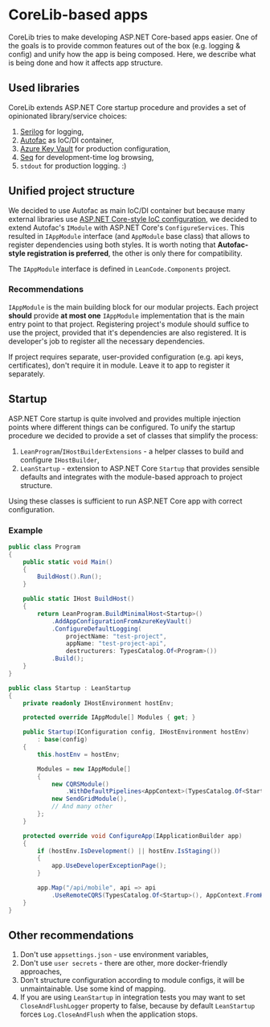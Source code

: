 # CoreLib-based apps

CoreLib tries to make developing ASP.NET Core-based apps easier. One of the goals is to provide common features out of the box (e.g. logging & config) and unify how the app is being composed. Here, we describe what is being done and how it affects app structure.

## Used libraries

CoreLib extends ASP.NET Core startup procedure and provides a set of opinionated library/service choices:

 1. [Serilog](https://serilog.net/) for logging,
 2. [Autofac](https://autofac.org/) as IoC/DI container,
 3. [Azure Key Vault](https://azure.microsoft.com/en-in/services/key-vault/) for production configuration,
 4. [Seq](https://datalust.co/seq) for development-time log browsing,
 5. `stdout` for production logging. :)

## Unified project structure

We decided to use Autofac as main IoC/DI container but because many external libraries use [ASP.NET Core-style IoC configuration](https://docs.microsoft.com/en-us/aspnet/core/fundamentals/dependency-injection), we decided to extend Autofac's `IModule` with ASP.NET Core's `ConfigureServices`. This resulted in `IAppModule` interface (and `AppModule` base class) that allows to register dependencies using both styles. It is worth noting that **Autofac-style registration is preferred**, the other is only there for compatibility.

The `IAppModule` interface is defined in `LeanCode.Components` project.

### Recommendations

`IAppModule` is the main building block for our modular projects. Each project **should** provide **at most one** `IAppModule` implementation that is the main entry point to that project. Registering project's module should suffice to use the project, provided that it's dependencies are also registered. It is developer's job to register all the necessary dependencies.

If project requires separate, user-provided configuration (e.g. api keys, certificates), don't require it in module. Leave it to app to register it separately.

## Startup

ASP.NET Core startup is quite involved and provides multiple injection points where different things can be configured. To unify the startup procedure we decided to provide a set of classes that simplify the process:

 1. `LeanProgram`/`IHostBuilderExtensions` - a helper classes to build and configure `IHostBuilder`,
 2. `LeanStartup` - extension to ASP.NET Core `Startup` that provides sensible defaults and integrates with the module-based approach to project structure.

Using these classes is sufficient to run ASP.NET Core app with correct configuration.

### Example

```csharp
public class Program
{
    public static void Main()
    {
        BuildHost().Run();
    }

    public static IHost BuildHost()
    {
        return LeanProgram.BuildMinimalHost<Startup>()
            .AddAppConfigurationFromAzureKeyVault()
            .ConfigureDefaultLogging(
                projectName: "test-project",
                appName: "test-project-api",
                destructurers: TypesCatalog.Of<Program>())
            .Build();
    }
}

public class Startup : LeanStartup
{
    private readonly IHostEnvironment hostEnv;

    protected override IAppModule[] Modules { get; }

    public Startup(IConfiguration config, IHostEnvironment hostEnv)
        : base(config)
    {
        this.hostEnv = hostEnv;

        Modules = new IAppModule[]
        {
            new CQRSModule()
                .WithDefaultPipelines<AppContext>(TypesCatalog.Of<Startup>()),
            new SendGridModule(),
            // And many other
        };
    }

    protected override void ConfigureApp(IApplicationBuilder app)
    {
        if (hostEnv.IsDevelopment() || hostEnv.IsStaging())
        {
            app.UseDeveloperExceptionPage();
        }

        app.Map("/api/mobile", api => api
            .UseRemoteCQRS(TypesCatalog.Of<Startup>(), AppContext.FromHttp));
    }
}
```

## Other recommendations

 1. Don't use `appsettings.json` - use environment variables,
 2. Don't use `user secrets` - there are other, more docker-friendly approaches,
 3. Don't structure configuration according to module configs, it will be unmaintainable. Use some kind of mapping.
 4. If you are using `LeanStartup` in integration tests you may want to set `CloseAndFlushLogger` property to false, because by default `LeanStartup` forces `Log.CloseAndFlush` when the application stops.
